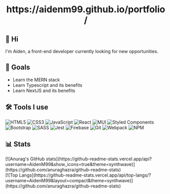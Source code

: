 <h1 align="center">https://aidenm99.github.io/portfolio/</h1>

## 👋 Hi
<p align="left">I'm Aiden, a front-end developer currently looking for new opportunities. </p>

## 🎯 Goals
<ul>
  <li>Learn the MERN stack</li>
  <li>Learn Typescript and its benefits</li>
  <li>Learn NextJS and its benefits</li>
</ul>

## 🛠 Tools I use
![HTML5](https://img.shields.io/badge/html5-%23E34F26.svg?style=for-the-badge&logo=html5&logoColor=white)
![CSS3](https://img.shields.io/badge/css3-%231572B6.svg?style=for-the-badge&logo=css3&logoColor=white)
![JavaScript](https://img.shields.io/badge/javascript-%23323330.svg?style=for-the-badge&logo=javascript&logoColor=%23F7DF1E)
![React](https://img.shields.io/badge/react-%2320232a.svg?style=for-the-badge&logo=react&logoColor=%2361DAFB)
![MUI](https://img.shields.io/badge/MUI-%230081CB.svg?style=for-the-badge&logo=mui&logoColor=white)
![Styled Components](https://img.shields.io/badge/styled--components-DB7093?style=for-the-badge&logo=styled-components&logoColor=white)
![Bootstrap](https://img.shields.io/badge/bootstrap-%23563D7C.svg?style=for-the-badge&logo=bootstrap&logoColor=white)
![SASS](https://img.shields.io/badge/SASS-hotpink.svg?style=for-the-badge&logo=SASS&logoColor=white)
![Jest](https://img.shields.io/badge/-jest-%23C21325?style=for-the-badge&logo=jest&logoColor=white)
![Firebase](https://img.shields.io/badge/firebase-%23039BE5.svg?style=for-the-badge&logo=firebase)
![Git](https://img.shields.io/badge/git-%23F05033.svg?style=for-the-badge&logo=git&logoColor=white)
![Webpack](https://img.shields.io/badge/webpack-%238DD6F9.svg?style=for-the-badge&logo=webpack&logoColor=black)
![NPM](https://img.shields.io/badge/NPM-%23000000.svg?style=for-the-badge&logo=npm&logoColor=white)

## 📊 Stats
<div>
[![Anurag's GitHub stats](https://github-readme-stats.vercel.app/api?username=AidenM99&show_icons=true&theme=synthwave)](https://github.com/anuraghazra/github-readme-stats)
</div>
<div>
[![Top Langs](https://github-readme-stats.vercel.app/api/top-langs/?username=AidenM99&layout=compact&theme=synthwave)](https://github.com/anuraghazra/github-readme-stats)
</div>
